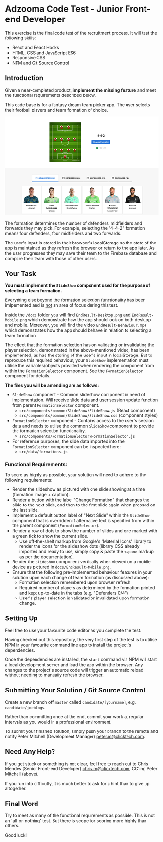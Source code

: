 # Adzooma Code Test - Junior Front-end Developer

This exercise is the final code test of the recruitment process. It will test the following skills:

* React and React Hooks
* HTML, CSS and JavaScript ES6
* Responsive CSS
* NPM and Git Source Control

## Introduction

Given a near-completed product, **implement the missing feature** and meet the functional requirements described below.

This code base is for a fantasy dream team picker app. The user selects their football players and team formation of choice.

![alt text](https://github.com/adzooma/codetest-fedev-1/blob/master/preview.png?raw=true)

The formation determines the number of defenders, midfielders and forwards they may pick. For example, selecting the "4-4-2" formation means four defenders, four midfielders and two forwards.

The user's input is stored in their browser's localStorage so the state of the app is maintained as they refresh the browser or return to the app later. As the user progresses they may save their team to the Firebase database and compare their team with those of other users.

## Your Task

**You must implement the `SlideShow` component used for the purpose of selecting a team formation.**

Everything else beyond the formation selection functionality has been imlpemented and is <u>not</u> an area of focus during this test.

Inside the `/docs` folder you will find `EndResult-Desktop.png` and `EndResult-Mobile.png` which demonstrate how the app should look on both desktop and mobile. Moreover, you will find the video `EndResult-Behaviour.mp4` which demonstrates how the app should behave in relation to selecting a team formation.

The effect that the formation selection has on validating or invalidating the player selection, demonstrated in the above-mentioned video, has been implemented, as has the storing of the user's input in localStorage. But to reproduce this required behaviour, your `SlideShow` implementation must utilise the variables/objects provided when rendering the component from within the `FormationSelector` component. See the `FormationSelector` component for details.

**The files you will be amending are as follows:**

* `SlideShow` component - Common slideshow component in need of implementation. Will receive slide data and user session update function from parent `FormationSelector` component.
  * `src/components/common/SlideShow/SlideShow.js` (React component)
  * `src/components/common/SlideShow/SlideShow.css` (component styles)
* `FormationSelector` component - Contains access to the user's session data and needs to utilise the common `SlideShow` component to provide the formation selection functionality.
  * `src/components/FormationSelector/FormationSelector.js`
* For reference purposes, the slide data imported into the `FormationSelector` component can be inspected here:
  * `src/data/formations.js`

### Functional Requirements:

To score as highly as possible, your solution will need to adhere to the following requirements:

* Render the slideshow as pictured with one slide showing at a time  (formation image + caption).
* Render a button with the label "Change Formation" that changes the slide to the next slide, and then to the first slide again when pressed on the last slide.
* Implement a default button label of "Next Slide" within the `SlideShow` component that is overridden if alternative text is specified from within the parent component (`FormationSelector`).
* Render a row of dots to show the number of slides and one marked with a green tick to show the current slide.
  - Use off-the-shelf markup from Google's 'Material Icons' library to render the icons for the slideshow dots (library CSS already imported and ready to use, simply copy & paste the `<span>` markup as per the documentation).
* Render the `SlideShow` component vertically when viewed on a mobile device as pictured in `docs/EndResult-Mobile.png`.
* Ensure that the following pre-implemented behaviour features in your solution upon each change of team formation (as discussed above):
  - Formation selection remembered upon browser refresh
  - Required number of players as determined by the formation printed and kept up-to-date in the tabs (e.g. "Defenders 0/4")
  - User's player selection is validated or invalidated upon formation change.

## Setting Up

Feel free to use your favourite code editor as you complete the test.

Having checked out this repository, the very first step of the test is to utilise NPM in your favourite command line app to install the project's dependencies.

Once the dependencies are installed, the `start` command via NPM will start a local development server and load the app within the browser. Any changes to the project's source code will trigger an automatic reload without needing to manually refresh the browser.

## Submitting Your Solution / Git Source Control

Create a new branch off `master` called `candidate/[yourname]`, e.g. `candidate/joeblogs`.

Rather than committing once at the end, commit your work at regular intervals as you would in a professional environment.

To submit your finished solution, simply push your branch to the remote and notify Peter Mitchell (Development Manager) peter.m@clicktech.com.

## Need Any Help?

If you get stuck or something is not clear, feel free to reach out to Chris Mendes (Senior Front-end Developer) chris.m@clicktech.com, CC'ing Peter Mitchell (above).

If you run into difficutly, it is much better to ask for a hint than to give up altogether.

## Final Word

Try to meet as many of the functional requirements as possible. This is not an 'all-or-nothing' test. But there is scope for scoring more highly than others.

Good luck!
